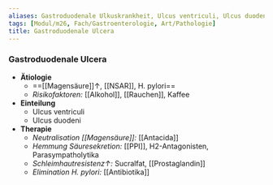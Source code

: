 ```yaml
---
aliases: Gastroduodenale Ulkuskrankheit, Ulcus ventriculi, Ulcus duodeni
tags: [Modul/m26, Fach/Gastroenterologie, Art/Pathologie]
title: Gastroduodenale Ulcera
---
```

### Gastroduodenale Ulcera
- **Ätiologie**
	- ==[[Magensäure]]↑, [[NSAR]], H. pylori==
	- *Risikofaktoren:* [[Alkohol]], [[Rauchen]], Kaffee
- **Einteilung**
	- Ulcus ventriculi
	- Ulcus duodeni
- **Therapie**
	- *Neutralisation [[Magensäure]]:* [[Antacida]]
	- *Hemmung Säuresekretion:* [[PPI]], H2-Antagonisten, Parasympatholytika
	- *Schleimhautresistenz↑:* Sucralfat, [[Prostaglandin]]
	- *Elimination H. pylori:* [[Antibiotika]]